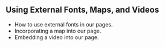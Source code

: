 ## Using External Fonts, Maps, and Videos

- How to use external fonts in our pages.
- Incorporating a map into our page.
- Embedding a video into our page.
